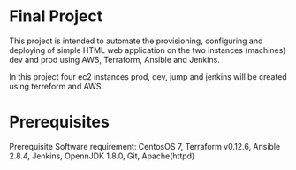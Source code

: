 # Final Project
This project is intended to automate the provisioning, configuring and deploying of simple HTML web application on the two instances (machines) dev and prod using AWS, Terraform, Ansible and Jenkins.

In this project four ec2 instances prod, dev, jump and jenkins will be created using terreform and AWS.

# Prerequisites
Prerequisite Software requirement: CentosOS 7, Terraform v0.12.6, Ansible 2.8.4, Jenkins, OpennJDK 1.8.0, Git, Apache(httpd)
